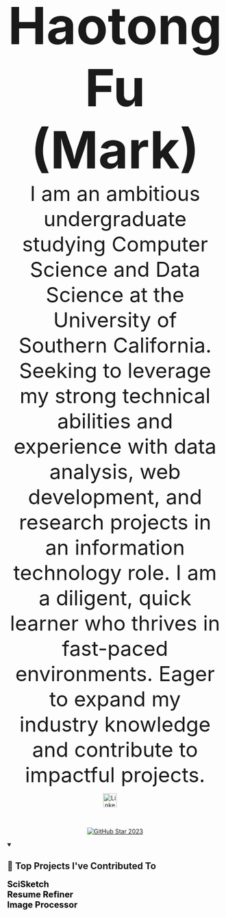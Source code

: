 <p align="center">
  <strong style="font-size: 120px;">
    Haotong Fu (Mark)
  </strong>
  <br>
  <span style="font-size: 48px;">
    I am an ambitious undergraduate studying Computer Science and Data Science at the University of Southern California. Seeking to leverage my strong technical abilities and experience with data analysis, web development, and research projects in an information technology role. I am a diligent, quick learner who thrives in fast-paced environments. Eager to expand my industry knowledge and contribute to impactful projects.
  </span>
</p>



<!-- Social icons section -->
<p align="center">
  <a href="https://www.linkedin.com/in/haotongfu/"><img width="32px" alt="LinkedIn" title="LinkedIn" src="https://i.imgur.com/yRpa1dQ.png"/></a>
  &#8287;&#8287;&#8287;&#8287;&#8287;
</p>

<br/>

<!-- GitHub Star link -->
<p align="center">
  <a href="https://stars.github.com/profiles/denvercoder1/">
    <img src="https://github.com/DenverCoder1/DenverCoder1/assets/20955511/ca15be3f-d00b-438e-91f6-fb5568c1f632" alt="GitHub Star 2023"/></a>
</p>


<details open> 
  <summary><h2>📕 Top Projects I've Contributed To</h2></summary>

  <!-- Small repo cards https://github.com/DenverCoder1/github-readme-stats (fork of anuraghazra/github-readme-stats) -->
<p align="left">
    <a href="https://github.com/MarkFu0213/SciSketch-Summer" style="font-size: 20px; font-weight: bold; text-decoration: none; color: #000;">
        SciSketch
    </a>
    <br>
    <a href="https://github.com/MarkFu0213/Haotong-Fu/tree/main/Chatgpt_Resume_Refiner" style="font-size: 20px; font-weight: bold; text-decoration: none; color: #000;">
        Resume Refiner
    </a>
    <br>
    <a href="https://github.com/MarkFu0213/Haotong-Fu/tree/main/Chromakey%20Image%20Processor" style="font-size: 20px; font-weight: bold; text-decoration: none; color: #000;">
        Image Processor
    </a>
</p>





</details>
